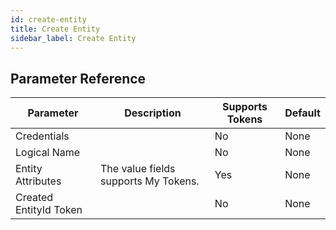 ```yaml
---
id: create-entity
title: Create Entity
sidebar_label: Create Entity
---
```





## Parameter Reference
| Parameter | Description | Supports Tokens | Default |
| -- | -- | -- | -- |
| Credentials |  | No | None |
| Logical Name |  | No | None |
| Entity Attributes | The value fields supports My Tokens. | Yes | None |
| Created EntityId Token |  | No | None |
